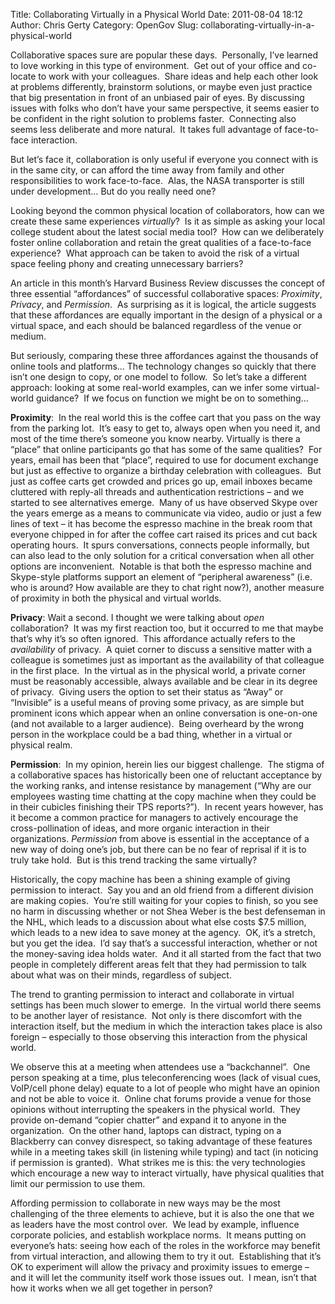 Title: Collaborating Virtually in a Physical World
Date: 2011-08-04 18:12
Author: Chris Gerty
Category: OpenGov
Slug: collaborating-virtually-in-a-physical-world

Collaborative spaces sure are popular these days.  Personally, I’ve
learned to love working in this type of environment.  Get out of your
office and co-locate to work with your colleagues.  Share ideas and help
each other look at problems differently, brainstorm solutions, or maybe
even just practice that big presentation in front of an unbiased pair of
eyes. By discussing issues with folks who don’t have your same
perspective, it seems easier to be confident in the right solution to
problems faster.  Connecting also seems less deliberate and more
natural.  It takes full advantage of face-to-face interaction.

But let’s face it, collaboration is only useful if everyone you connect
with is in the same city, or can afford the time away from family and
other responsibilities to work face-to-face.  Alas, the NASA transporter
is still under development… But do you really need one?

Looking beyond the common physical location of collaborators, how can we
create these same experiences *virtually*?  Is it as simple as asking
your local college student about the latest social media tool?  How can
we deliberately foster online collaboration and retain the great
qualities of a face-to-face experience?  What approach can be taken to
avoid the risk of a virtual space feeling phony and creating unnecessary
barriers?

An article in this month’s Harvard Business Review discusses the concept
of three essential “affordances” of successful collaborative spaces:
*Proximity*, *Privacy*, and *Permission*.  As surprising as it is
logical, the article suggests that these affordances are equally
important in the design of a physical or a virtual space, and each
should be balanced regardless of the venue or medium.

But seriously, comparing these three affordances against the thousands
of online tools and platforms… The technology changes so quickly that
there isn’t one design to copy, or one model to follow.  So let’s take a
different approach: looking at some real-world examples, can we infer
some virtual-world guidance?  If we focus on function we might be on to
something…

**Proximity**:  In the real world this is the coffee cart that you pass
on the way from the parking lot.  It’s easy to get to, always open when
you need it, and most of the time there’s someone you know nearby.
Virtually is there a “place” that online participants go that has some
of the same qualities?  For years, email has been that “place”, required
to use for document exchange but just as effective to organize a
birthday celebration with colleagues.  But just as coffee carts get
crowded and prices go up, email inboxes became cluttered with reply-all
threads and authentication restrictions – and we started to see
alternatives emerge.  Many of us have observed Skype over the years
emerge as a means to communicate via video, audio or just a few lines of
text – it has become the espresso machine in the break room that
everyone chipped in for after the coffee cart raised its prices and cut
back operating hours.  It spurs conversations, connects people
informally, but can also lead to the only solution for a critical
conversation when all other options are inconvenient.  Notable is that
both the espresso machine and Skype-style platforms support an element
of “peripheral awareness” (i.e. who is around? How available are they to
chat right now?), another measure of proximity in both the physical and
virtual worlds.

**Privacy**: Wait a second. I thought we were talking about *open*
collaboration?  It was my first reaction too, but it occurred to me that
maybe that’s why it’s so often ignored.  This affordance actually refers
to the *availability* of privacy.  A quiet corner to discuss a sensitive
matter with a colleague is sometimes just as important as the
availability of that colleague in the first place.  In the virtual as in
the physical world, a private corner must be reasonably accessible,
always available and be clear in its degree of privacy.  Giving users
the option to set their status as “Away” or “Invisible” is a useful
means of proving some privacy, as are simple but prominent icons which
appear when an online conversation is one-on-one (and not available to a
larger audience).  Being overheard by the wrong person in the workplace
could be a bad thing, whether in a virtual or physical realm.

**Permission**:  In my opinion, herein lies our biggest challenge.  The
stigma of a collaborative spaces has historically been one of reluctant
acceptance by the working ranks, and intense resistance by management
(“Why are our employees wasting time chatting at the copy machine when
they could be in their cubicles finishing their TPS reports?”).  In
recent years however, has it become a common practice for managers to
actively encourage the cross-pollination of ideas, and more organic
interaction in their organizations. *Permission* from above is essential
in the acceptance of a new way of doing one’s job, but there can be no
fear of reprisal if it is to truly take hold.  But is this trend
tracking the same virtually?

Historically, the copy machine has been a shining example of giving
permission to interact.  Say you and an old friend from a different
division are making copies.  You’re still waiting for your copies to
finish, so you see no harm in discussing whether or not Shea Weber is
the best defenseman in the NHL, which leads to a discussion about what
else costs \$7.5 million, which leads to a new idea to save money at the
agency.  OK, it’s a stretch, but you get the idea.  I’d say that’s a
successful interaction, whether or not the money-saving idea holds
water.  And it all started from the fact that two people in completely
different areas felt that they had permission to talk about what was on
their minds, regardless of subject.

The trend to granting permission to interact and collaborate in virtual
settings has been much slower to emerge.  In the virtual world there
seems to be another layer of resistance.  Not only is there discomfort
with the interaction itself, but the medium in which the interaction
takes place is also foreign – especially to those observing this
interaction from the physical world.

We observe this at a meeting when attendees use a “backchannel”.  One
person speaking at a time, plus teleconferencing woes (lack of visual
cues, VoIP/cell phone delay) equate to a lot of people who might have an
opinion and not be able to voice it.  Online chat forums provide a venue
for those opinions without interrupting the speakers in the physical
world.  They provide on-demand “copier chatter” and expand it to anyone
in the organization.  On the other hand, laptops can distract, typing on
a Blackberry can convey disrespect, so taking advantage of these
features while in a meeting takes skill (in listening while typing) and
tact (in noticing if permission is granted).  What strikes me is this:
the very technologies which encourage a new way to interact virtually,
have physical qualities that limit our permission to use them.

Affording permission to collaborate in new ways may be the most
challenging of the three elements to achieve, but it is also the one
that we as leaders have the most control over.  We lead by example,
influence corporate policies, and establish workplace norms.  It means
putting on everyone’s hats: seeing how each of the roles in the
workforce may benefit from virtual interaction, and allowing them to try
it out.  Establishing that it’s OK to experiment will allow the privacy
and proximity issues to emerge – and it will let the community itself
work those issues out.  I mean, isn’t that how it works when we all get
together in person?
